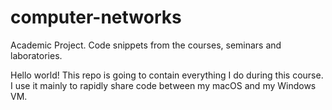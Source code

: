 # computer-networks
Academic Project. Code snippets from the courses, seminars and laboratories.

Hello world! This repo is going to contain everything I do during this course. I use it mainly to rapidly share code between my macOS and my Windows VM. 
